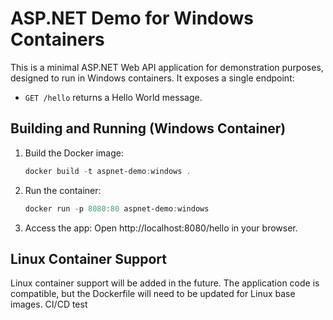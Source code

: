 # ASP.NET Demo for Windows Containers

This is a minimal ASP.NET Web API application for demonstration purposes, designed to run in Windows containers. It exposes a single endpoint:

- `GET /hello` returns a Hello World message.

## Building and Running (Windows Container)

1. Build the Docker image:
   ```powershell
   docker build -t aspnet-demo:windows .
   ```
2. Run the container:
   ```powershell
   docker run -p 8080:80 aspnet-demo:windows
   ```
3. Access the app:
   Open http://localhost:8080/hello in your browser.

## Linux Container Support

Linux container support will be added in the future. The application code is compatible, but the Dockerfile will need to be updated for Linux base images.
C I / C D   t e s t  
 